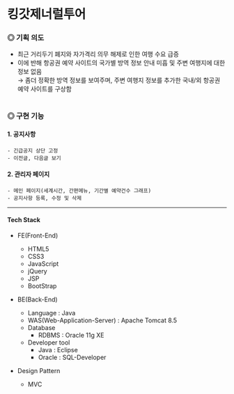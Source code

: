 # 킹갓제너럴투어

### ◎ 기획 의도
  - 최근 거리두기 폐지와 자가격리 의무 해제로 인한 여행 수요 급증
  - 이에 반해 항공권 예약 사이트의 국가별 방역 정보 안내 미흡 및 주변 여행지에 대한 정보 없음<br>
→ 좀더 정확한 방역 정보를 보여주며, 주변 여행지 정보를 추가한 국내/외 항공권 예약 사이트를 구상함
<br/><br/>

### ◎ 구현 기능
  #### 1. 공지사항 <br>
    - 긴급공지 상단 고정
    - 이전글, 다음글 보기
    
  #### 2. 관리자 페이지<br>
    - 메인 페이지(세계시간, 간편메뉴, 기간별 예약건수 그래프)
    - 공지사항 등록, 수정 및 삭제
-----------

#### Tech Stack

+ FE(Front-End)
  - HTML5
  - CSS3
  - JavaScript
  - jQuery
  - JSP
  - BootStrap

+ BE(Back-End)
  - Language : Java
  - WAS(Web-Application-Server) : Apache Tomcat 8.5
  - Database
     * RDBMS : Oracle 11g XE
  - Developer tool
     * Java : Eclipse
     * Oracle : SQL-Developer
     
+ Design Pattern
  - MVC
